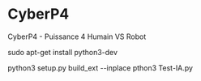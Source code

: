 # CyberP4
CyberP4 - Puissance 4 Humain VS Robot

sudo apt-get install python3-dev

python3 setup.py build_ext --inplace
pthon3 Test-IA.py
